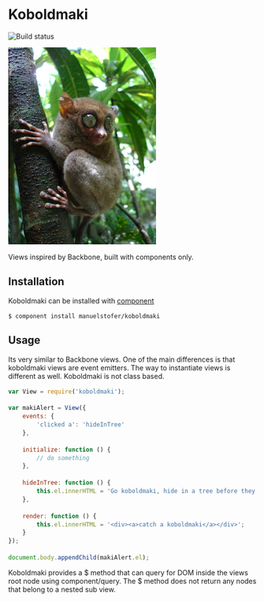 # Koboldmaki

![Build status](https://api.travis-ci.org/manuelstofer/koboldmaki.png)

![image](resources/koboldmaki.jpg)

Views inspired by Backbone, built with components only.

## Installation

Koboldmaki can be installed with [component](https://github.com/component/component)

```
$ component install manuelstofer/koboldmaki
```

## Usage

Its very similar to Backbone views. One of the main differences
is that koboldmaki views are event emitters. The way to instantiate views is different as well. 
Koboldmaki is not class based.

```Javascript
var View = require('koboldmaki');

var makiAlert = View({
    events: {
        'clicked a': 'hideInTree'
    },

    initialize: function () {
        // do something
    },

    hideInTree: function () {
        this.el.innerHTML = 'Go koboldmaki, hide in a tree before they catch you!';
    },

    render: function () {
        this.el.innerHTML = '<div><a>catch a koboldmaki</a></div>';
    }
});

document.body.appendChild(makiAlert.el);
```

Koboldmaki provides a $ method that can query for DOM inside the views root node
using component/query. The $ method does not return any nodes that belong 
to a nested sub view.

